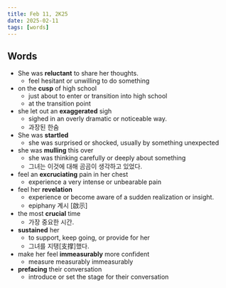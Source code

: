 ```yaml
---
title: Feb 11, 2K25
date: 2025-02-11
tags: [words]
---
```


## Words

- She was **reluctant** to share her thoughts.
  - feel hesitant or unwilling to do something
- on the **cusp** of high school
  - just about to enter or transition into high school
  - at the transition point
- she let out an **exaggerated** sigh
  - sighed in an overly dramatic or noticeable way.
  - 과장된 한숨
- She was **startled**
  - she was surprised or shocked, usually by something unexpected
- she was **mulling** this over
  - she was thinking carefully or deeply about something
  - 그녀는 이것에 대해 곰곰이 생각하고 있었다.
- feel an **excruciating** pain in her chest
  - experience a very intense or unbearable pain
- feel her **revelation**
  -  experience or become aware of a sudden realization or insight.
  - epiphany 계시 [啟示]
- the most **crucial** time
  - 가장 중요한 시간.
- **sustained** her
  - to support, keep going, or provide for her
  - 그녀를 지탱[支撑]했다.
- make her feel **immeasurably** more confident
  - measure measurably immeasurably
- **prefacing** their conversation
  - introduce or set the stage for their conversation